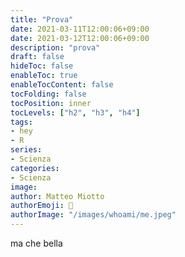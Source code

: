 ```yaml
---
title: "Prova"
date: 2021-03-11T12:00:06+09:00
date: 2021-03-12T12:00:06+09:00
description: "prova"
draft: false
hideToc: false
enableToc: true
enableTocContent: false
tocFolding: false
tocPosition: inner
tocLevels: ["h2", "h3", "h4"]
tags:
- hey
- R
series:
- Scienza
categories:
- Scienza
image:
author: Matteo Miotto
authorEmoji: 🤖
authorImage: "/images/whoami/me.jpeg"
---
```

ma che bella